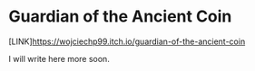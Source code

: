 # Guardian of the Ancient Coin
[LINK]https://wojciechp99.itch.io/guardian-of-the-ancient-coin

I will write here more soon.
